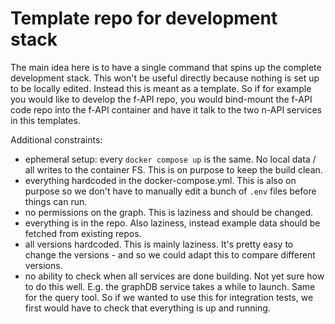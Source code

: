 # Template repo for development stack

The main idea here is to have a single command that
spins up the complete development stack. 
This won't be useful directly because nothing
is set up to be locally edited. 
Instead this is meant as a template. 
So if for example you would like to develop the 
f-API repo, you would bind-mount the f-API code repo
into the f-API container and have it talk to the
two n-API services in this templates.

Additional constraints:
- ephemeral setup: every `docker compose up` is the same. No local data / all writes to the container FS. This is on purpose to keep the build clean.
- everything hardcoded in the docker-compose.yml. This is also on purpose so we don't have to manually edit a bunch of `.env` files before things can run.
- no permissions on the graph. This is laziness and should be changed.
- everything is in the repo. Also laziness, instead example data should be fetched from existing repos.
- all versions hardcoded. This is mainly laziness. It's pretty easy to change the versions - and so we could adapt this to compare different versions.
- no ability to check when all services are done building. Not yet sure how to do this well. E.g. the graphDB service takes a while to launch. Same for the query tool. So if we wanted to use this for integration tests, we first would have to check that everything is up and running.


